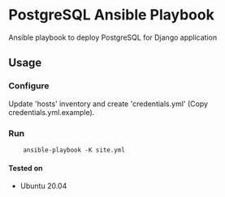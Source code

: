 # PostgreSQL Ansible Playbook
Ansible playbook to deploy PostgreSQL for Django application

## Usage

### Configure
Update 'hosts' inventory and create 'credentials.yml' (Copy credentials.yml.example).

### Run
        ansible-playbook -K site.yml

#### Tested on
* Ubuntu 20.04
